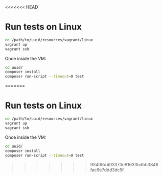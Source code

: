 <<<<<<< HEAD
# Run tests on Linux

``` bash
cd /path/to/uuid/resources/vagrant/linux
vagrant up
vagrant ssh
```

Once inside the VM:

``` bash
cd uuid/
composer install
composer run-script --timeout=0 test
```
=======
# Run tests on Linux

``` bash
cd /path/to/uuid/resources/vagrant/linux
vagrant up
vagrant ssh
```

Once inside the VM:

``` bash
cd uuid/
composer install
composer run-script --timeout=0 test
```
>>>>>>> 93406d403370e91633bdbb3849fac6e7ddd3dc5f
